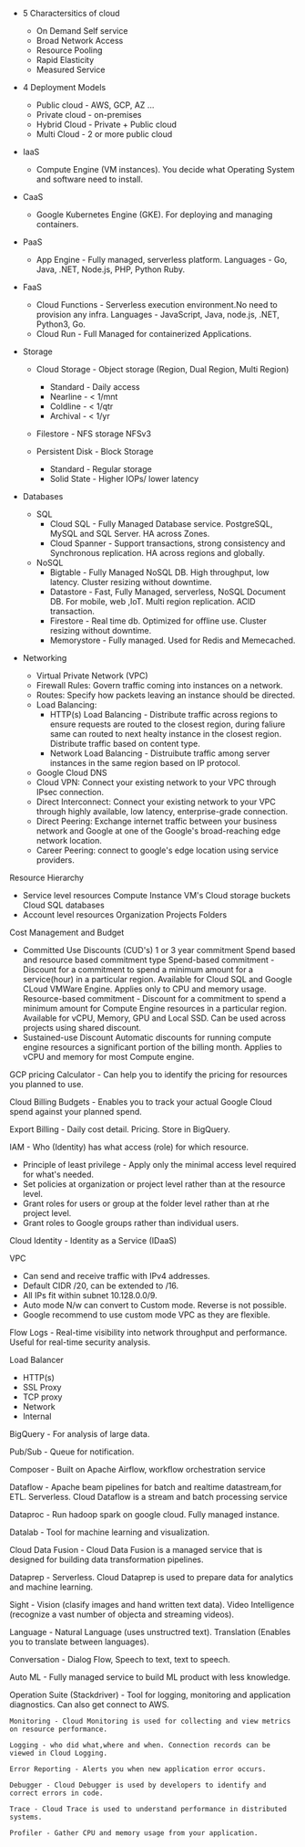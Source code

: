 - 5 Charactersitics of cloud
  - On Demand Self service
  - Broad Network Access
  - Resource Pooling
  - Rapid Elasticity
  - Measured Service
  
- 4 Deployment Models
  - Public cloud - AWS, GCP, AZ ... 
  - Private cloud - on-premises
  - Hybrid Cloud - Private + Public cloud
  - Multi Cloud -  2 or more public cloud

- IaaS
  - Compute Engine (VM instances). You decide what Operating System and software need to install.
- CaaS
  - Google Kubernetes Engine (GKE). For deploying and managing containers.
- PaaS
  - App Engine - Fully managed, serverless platform. Languages - Go, Java, .NET, Node.js, PHP, Python Ruby.
- FaaS
  - Cloud Functions - Serverless execution environment.No need to provision any infra. Languages - JavaScript, Java, node.js, .NET, Python3, Go.
  - Cloud Run - Full Managed for containerized Applications.

- Storage
  - Cloud Storage - Object storage (Region, Dual Region, Multi Region)
    - Standard - Daily access
    - Nearline - < 1/mnt
    - Coldline - < 1/qtr
    - Archival - < 1/yr
	
  - Filestore - NFS storage NFSv3
  
  - Persistent Disk - Block Storage
      - Standard - Regular storage
      - Solid State - Higher IOPs/ lower latency
	
- Databases
  - SQL
    - Cloud SQL - Fully Managed Database service. PostgreSQL, MySQL and SQL Server. HA across Zones.
    - Cloud Spanner - Support transactions, strong consistency and Synchronous replication. HA across regions and globally.
  - NoSQL
    - Bigtable - Fully Managed NoSQL DB. High throughput, low latency. Cluster resizing without downtime.
    - Datastore - Fast, Fully Managed, serverless, NoSQL Document DB. For mobile, web ,IoT. Multi region replication. ACID transaction.
    - Firestore - Real time db. Optimized for offline use. Cluster resizing without downtime.
    - Memorystore - Fully managed. Used for Redis and Memecached.
	  
- Networking
  - Virtual Private Network (VPC)
  - Firewall Rules: 
	  Govern traffic coming into instances on a network.
  - Routes: 
	  Specify how packets leaving an instance should be directed.
  - Load Balancing:
    - HTTP(s) Load Balancing - Distribute traffic across regions to ensure requests are routed to the closest region, during faliure same can routed to next healty instance in the closest region. Distribute traffic based on content type.
    - Network Load Balancing - Distruibute traffic among server instances in the same region based on IP protocol.  
  - Google Cloud DNS
  - Cloud VPN: 
	  Connect your existing network to your VPC through IPsec connection.
  - Direct Interconnect: 
	  Connect your existing network to your VPC through highly available, low latency, enterprise-grade connection.
  - Direct Peering: 
	  Exchange internet traffic between your business network and Google at one of the Google's broad-reaching edge network location.
  - Career Peering: 
	  connect to google's edge location using service providers.
	  
Resource Hierarchy
  - Service level resources
      Compute Instance VM's
	  Cloud storage buckets
	  Cloud SQL databases
  - Account level resources
	  Organization
	  Projects
	  Folders
	  
Cost Management and Budget
  - Committed Use Discounts (CUD's)
	  1 or 3 year commitment
	  Spend based and resource based commitment type
		Spend-based commitment - Discount for a commitment to spend a minimum amount for a service(hour) in a particular region. Available for Cloud SQL and Google CLoud VMWare Engine. Applies only to CPU and memory usage.
		Resource-based commitment - Discount for a commitment to spend a minimum amount for Compute Engine resources in a particular region. Available for vCPU, Memory, GPU and Local SSD. Can be used across projects using shared discount.
  - Sustained-use Discount
	  Automatic discounts for running compute engine resources a significant portion of the billing month. Applies to vCPU and memory for most Compute engine.

GCP pricing Calculator - Can help you to identify the pricing for resources you planned to use.

Cloud Billing Budgets - Enables you to track your actual Google Cloud spend against your planned spend.

Export Billing - Daily cost detail. Pricing. Store in BigQuery.

IAM - Who (Identity) has what access (role) for which resource.
  - Principle of least privilege - Apply only the minimal access level required for what's needed.
  - Set policies at organization or project level rather than at the resource level.
  - Grant roles for users or group at the folder level rather than at rhe project level.
  - Grant roles to Google groups rather than individual users.

Cloud Identity - Identity as a Service (IDaaS)

VPC
  - Can send and receive traffic with IPv4 addresses.
  - Default CIDR /20, can be extended to /16.
  - All IPs fit within subnet 10.128.0.0/9.
  - Auto mode N/w can convert to Custom mode. Reverse is not possible.
  - Google recommend to use custom mode VPC as they are flexible.
  
Flow Logs - Real-time visibility into network throughput and performance. Useful for real-time security analysis.

Load Balancer
  - HTTP(s)
  - SSL Proxy
  - TCP proxy
  - Network
  - Internal
  
BigQuery - For analysis of large data.

Pub/Sub - Queue for notification.

Composer - Built on Apache Airflow, workflow orchestration service 

Dataflow - Apache beam pipelines for batch and realtime datastream,for ETL. Serverless. Cloud Dataflow is a stream and batch processing service

Dataproc - Run hadoop spark on google cloud. Fully managed instance.

Datalab - Tool for machine learning and visualization.

Cloud Data Fusion - Cloud Data Fusion is a managed service that is designed for building data transformation pipelines.

Dataprep - Serverless. Cloud Dataprep is used to prepare data for analytics and machine learning.

Sight - Vision (clasify images and hand written text data). Video Intelligence (recognize a vast number of objecta and streaming videos).

Language - Natural Language (uses unstructred text). Translation (Enables you to translate between languages).

Conversation - Dialog Flow, Speech to text, text to speech.

Auto ML - Fully managed service to build ML product with less knowledge.

Operation Suite (Stackdriver) - Tool for logging, monitoring and application diagnostics. Can also get connect to AWS.

	Monitoring - Cloud Monitoring is used for collecting and view metrics on resource performance.

	Logging - who did what,where and when. Connection records can be viewed in Cloud Logging.

	Error Reporting - Alerts you when new application error occurs.

	Debugger - Cloud Debugger is used by developers to identify and correct errors in code.
	
	Trace - Cloud Trace is used to understand performance in distributed systems.
	
	Profiler - Gather CPU and memory usage from your application.
